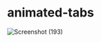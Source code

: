 # animated-tabs
![Screenshot (193)](https://user-images.githubusercontent.com/55451653/125471399-9eed68a5-178b-4ab5-b7a1-1f6bbd0af7c9.png)
